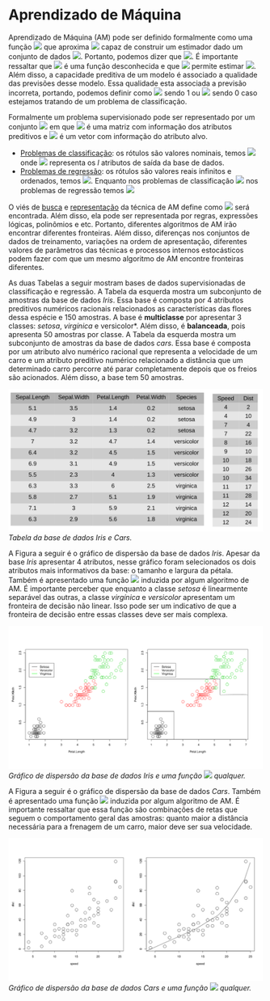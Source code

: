  # Aprendizado de Máquina

Aprendizado de Máquina (AM) pode ser definido formalmente como uma função <img src="https://render.githubusercontent.com/render/math?math=\hat{f}"/> que aproxima <img src="https://render.githubusercontent.com/render/math?math=f"/> capaz de construir um estimador dado um conjunto de dados   <img src="https://render.githubusercontent.com/render/math?math=(X, y)"/>. Portanto, podemos dizer que <img src="https://render.githubusercontent.com/render/math?math=(X, \hat{f}(X)) \exists \hat{f}(X) \approx f(X)"/>. É importante ressaltar que <img src="https://render.githubusercontent.com/render/math?math=f"/> é uma função desconhecida e que <img src="https://render.githubusercontent.com/render/math?math=\hat{f}"/> permite estimar <img src="https://render.githubusercontent.com/render/math?math=f"/>. Além disso, a capacidade preditiva de um modelo é associado a qualidade das previsões desse modelo. Essa qualidade esta associada a previsão incorreta, portando, podemos definir como <img src="https://render.githubusercontent.com/render/math?math=\hat{f}(X) \neq f(X)"/> sendo 1 ou <img src="https://render.githubusercontent.com/render/math?math=\hat{f}(X) = f(X)"/> sendo 0 caso estejamos tratando de um problema de classificação.  

Formalmente um problema supervisionado pode ser representado por um conjunto <img src="https://render.githubusercontent.com/render/math?math=(X, y)"/> em que <img src="https://render.githubusercontent.com/render/math?math=X"/> é uma matriz com informação dos atributos preditivos e <img src="https://render.githubusercontent.com/render/math?math=y"/> é um vetor com informação do atributo alvo. 
* [Problemas de classificação](class): os rótulos são valores nominais, temos <img src="https://render.githubusercontent.com/render/math?math=y = \{c_1, c_2,...c_l \}"/> onde <img src="https://render.githubusercontent.com/render/math?math=c_l"/> representa os *l* atributos de saída da base de dados. 
* [Problemas de regressão](regr): os rótulos são valores reais infinitos e ordenados, temos <img src="https://render.githubusercontent.com/render/math?math=y = \mathbb{R}"/>. Enquanto nos problemas de classificação <img src="https://render.githubusercontent.com/render/math?math=\hat{f}(X_i) \in \{c_1, c_2,...c_l\}"/> nos problemas de regressão temos <img src="https://render.githubusercontent.com/render/math?math=\hat{f}(X_i) \in \mathbb{R}"/>

O viés de [busca](../ai#vi%C3%A9s-de-busca) e [representação](../ai#vi%C3%A9s-de-representa%C3%A7%C3%A3o) da técnica de AM define como <img src="https://render.githubusercontent.com/render/math?math=\hat{f}"/> será encontrada. Além disso, ela pode ser representada por regras, expressões lógicas, polinômios e etc. Portanto, diferentes algoritmos de AM irão encontrar diferentes fronteiras. Além disso, diferenças nos conjuntos de dados de treinamento, variações na ordem de apresentação, diferentes valores de parâmetros das técnicas e processos internos estocásticos podem fazer com que um mesmo algoritmo de AM encontre fronteiras diferentes.

As duas Tabelas a seguir mostram bases de dados supervisionadas de classificação e regressão. A Tabela da esquerda mostra um subconjunto de amostras da base de dados *Iris*. Essa base é composta por 4 atributos preditivos numéricos racionais relacionados as características das flores dessa espécie e 150 amostras. A base é **multiclasse** por apresentar 3 classes: *setosa*, *virgínica* e versicolor*. Além disso, é **balanceada**, pois apresenta 50 amostras por classe. A Tabela da esquerda mostra um subconjunto de amostras da base de dados *cars*.  Essa base é composta por um atributo alvo numérico racional que representa a velocidade de um carro e um atributo preditivo numérico relacionado a distância que um determinado carro percorre até parar completamente depois que os freios são acionados. Além disso, a base tem 50 amostras.

![](bases.png) *Tabela da base de dados Iris e Cars.*

A Figura a seguir é o gráfico de dispersão da base de dados *Iris*. Apesar da base *Iris* apresentar 4 atributos, nesse gráfico foram selecionados os dois atributos mais informativos da base: o tamanho e largura da pétala. Também é apresentado uma função <img src="https://render.githubusercontent.com/render/math?math=\hat{f}"/> induzida por algum algoritmo de AM. É importante perceber que enquanto a classe *setosa* é linearmente separável das outras, a classe *virgínica* e *versicolor* apresentam um fronteira de decisão não linear. Isso pode ser um indicativo de que a fronteira de decisão entre essas classes deve ser mais complexa.  

![](iris_model.png) *Gráfico de dispersão da base de dados Iris e uma função <img src="https://render.githubusercontent.com/render/math?math=\hat{f}"/> qualquer.*

A Figura a seguir é o gráfico de dispersão da base de dados *Cars*. Também é apresentado uma função <img src="https://render.githubusercontent.com/render/math?math=\hat{f}"/> induzida por algum algoritmo de AM. É importante ressaltar que essa função são combinações de retas que seguem o comportamento geral das amostras: quanto maior a distância necessária para a frenagem de um carro, maior deve ser sua velocidade. 

![](cars_model.png) *Gráfico de dispersão da base de dados Cars e uma função <img src="https://render.githubusercontent.com/render/math?math=\hat{f}"/> qualquer.*

